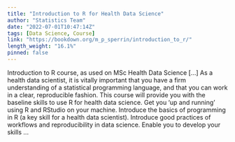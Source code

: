 ```yaml
---
title: "Introduction to R for Health Data Science"
author: "Statistics Team"
date: "2022-07-01T10:47:14Z"
tags: [Data Science, Course]
link: "https://bookdown.org/m_p_sperrin/introduction_to_r/"
length_weight: "16.1%"
pinned: false
---
```


Introduction to R course, as used on MSc Health Data Science [...] As a health data scientist, it is vitally important that you have a firm understanding of a statistical programming language, and that you can work in a clear, reproducible fashion. This course will provide you with the baseline skills to use R for health data science. Get you ‘up and running’ using R and RStudio on your machine. Introduce the basics of programming in R (a key skill for a health data scientist). Introduce good practices of workflows and reproducibility in data science. Enable you to develop your skills ...
